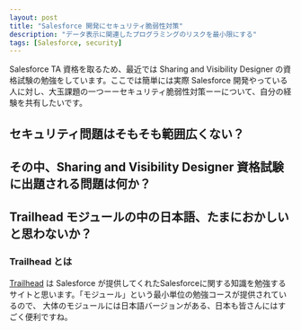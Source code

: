 ```yaml
---
layout: post
title: "Salesforce 開発にセキュリティ脆弱性対策"
description: "データ表示に関連したプログラミングのリスクを最小限にする"
tags: [Salesforce, security]
---
```


Salesforce TA 資格を取るため、最近では Sharing and Visibility Designer の資格試験の勉強をしています。ここでは簡単には実際 Salesforce 開発やっている人に対し、大玉課題の一つーーセキュリティ脆弱性対策ーーについて、自分の経験を共有したいです。

## セキュリティ問題はそもそも範囲広くない？

## その中、Sharing and Visibility Designer 資格試験に出題される問題は何か？

## Trailhead モジュールの中の日本語、たまにおかしいと思わないか？

### Trailhead とは
[Trailhead](https://trailhead.salesforce.com/) は Salesforce が提供してくれたSalesforceに関する知識を勉強するサイトと思います。「モジュール」という最小単位の勉強コースが提供されているので、
大体のモジュールには日本語バージョンがある、日本も皆さんにはすごく便利ですね。

### 